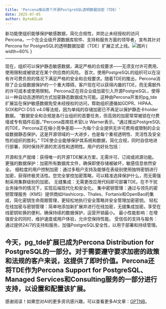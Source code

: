 ```yaml
---
title: 'Percona推出首个开源PostgreSQL透明数据加密（TDE）'
date: 2025-07-05
author: ByteAILab
---
```


新功能使组织能够保护敏感数据，简化合规性，并防止未经授权的访问
Percona，一个在企业级开源数据库软件、支持和服务方面的领导者，宣布其针对Percona for PostgreSQL的透明数据加密（TDE）扩展正式上线。![图片](https://ai-techpark.com/wp-content/uploads/Percona-Launches.jpg){ width=60% }

---
现在，组织可以保护静态敏感数据，满足严格的合规要求——无须支付许可费用、使用限制或被锁定在某个供应商的风险。
首次，使用PostgreSQL的组织可以在没有许可费负担的情况下满足严格的安全和合规要求。随着TDE的推出，Percona消除了企业级数据保护的一个重大障碍。客户现在可以获得内置的TDE，而无需额外的许可成本或使用限制。
Percona正在将企业级加密引入开源PostgreSQL，使得以一种自动且透明的方式加密静态数据成为可能。这种由Percona开发的pg_tde扩展旨在保护敏感数据免受未经授权的访问，帮助组织遵循如GDPR、HIPAA、SOX和PCI DSS v4.0等法规，因为单纯的存储加密已不再足以保护静态卡holder数据。
“数据安全和合规是各行业组织的首要任务，但高效的加密常常被锁在付费墙或专有插件后面，”Percona首席技术官Liz Warner表示。“通过推出PostgreSQL的TDE，Percona正在缩小竞争差距——为每个企业提供无许可费用或限制的企业级数据静态保护。这是开源领域的一大进步，也是每个重视透明性、灵活性及安全性的组织的胜利。”
TDE使企业能够保护其系统和数据，简化合规，同时自信地进行部署，同时保持开源的灵活性和透明性。用户的好处包括：

开源和生产就绪：获得唯一的开源TDE解决方案，无需许可、订阅或闭源功能。
更强的数据保护：加密所有数据库文件，确保即使存储被破坏，敏感信息依然安全。
细粒度的用户控制加密：通过多租户支持及能够在表级别使用独特密钥进行加密，获得终极灵活性。您完全掌控加密策略，可以精准选择保护什么，而无需强制采用集群级别的加密。
无缝集成：无需更改应用代码即可部署TDE。在不干扰业务操作的情况下，实现后端现代化和安全化。
集中密钥管理：通过与领先的密钥管理服务（KMS）提供商如Hashicorp、Thales、Fortanix和OpenBao的集成，简化密钥生命周期管理，更轻松地执行安全策略并安全管理加密密钥。
轻松在线加密与密钥管理：简单地添加新扩展并进行在线加密，无缝集成加密。享受在线密钥轮换的便利，确保持续的数据保护，运营开销最小。
最小性能影响：在增强安全的同时，维护速度或用户体验，允许您保持性能。
受信任的支持与服务：通过提供24/7的支持和服务，加强PostgreSQL安全性，以用于部署和持续管理。

今天，pg_tde扩展已成为Percona Distribution for PostgreSQL的一部分。对于需要遵守要求加密的政策和法规的客户来说，这提供了即时价值。Percona还将TDE作为Percona Support for PostgreSQL、Managed Services和Consulting服务的一部分进行支持，以设置和配置该扩展。
---
感谢阅读！如果您对AI的更多资讯感兴趣，可以查看更多AI文章：[GPTNB](https://gptnb.com)。